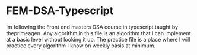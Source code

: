 # FEM-DSA-Typescript

Im following the Front end masters DSA course in typescript taught by theprimeagen.
Any algorithm in this file is an algorithm that I can implement at a basic level without looking it up.
The practice file is a place where I will practice every algorithm I know on weekly basis at minimum.
